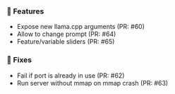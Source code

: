 ### 🚀 Features

- Expose new llama.cpp arguments (PR: #60)
- Allow to change prompt (PR: #64)
- Feature/variable sliders (PR: #65)

### 🐛 Fixes

- Fail if port is already in use (PR: #62)
- Run server without mmap on mmap crash (PR: #63)


